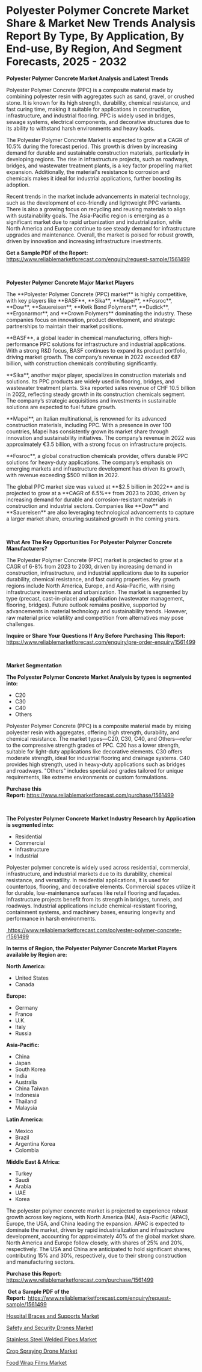 <p><h1>Polyester Polymer Concrete Market Share & Market New Trends Analysis Report By Type, By Application, By End-use, By Region, And Segment Forecasts, 2025 - 2032</h1></p><p><strong>Polyester Polymer Concrete Market Analysis and Latest Trends</strong></p>
<p><p>Polyester Polymer Concrete (PPC) is a composite material made by combining polyester resin with aggregates such as sand, gravel, or crushed stone. It is known for its high strength, durability, chemical resistance, and fast curing time, making it suitable for applications in construction, infrastructure, and industrial flooring. PPC is widely used in bridges, sewage systems, electrical components, and decorative structures due to its ability to withstand harsh environments and heavy loads.</p><p>The Polyester Polymer Concrete Market is expected to grow at a CAGR of 10.5% during the forecast period. This growth is driven by increasing demand for durable and sustainable construction materials, particularly in developing regions. The rise in infrastructure projects, such as roadways, bridges, and wastewater treatment plants, is a key factor propelling market expansion. Additionally, the material's resistance to corrosion and chemicals makes it ideal for industrial applications, further boosting its adoption.</p><p>Recent trends in the market include advancements in material technology, such as the development of eco-friendly and lightweight PPC variants. There is also a growing focus on recycling and reusing materials to align with sustainability goals. The Asia-Pacific region is emerging as a significant market due to rapid urbanization and industrialization, while North America and Europe continue to see steady demand for infrastructure upgrades and maintenance. Overall, the market is poised for robust growth, driven by innovation and increasing infrastructure investments.</p></p>
<p><strong>Get a Sample PDF of the Report:&nbsp;</strong> <a href="https://www.reliablemarketforecast.com/enquiry/request-sample/1561499?utm_campaign=1832&utm_medium=2&utm_source=Github&utm_content=ia&utm_term=25012025&utm_id=polyester-polymer-concrete">https://www.reliablemarketforecast.com/enquiry/request-sample/1561499</a></p>
<p>&nbsp;</p>
<p><strong>Polyester Polymer Concrete Major Market Players</strong></p>
<p><p>The **Polyester Polymer Concrete (PPC) market** is highly competitive, with key players like **BASF**, **Sika**, **Mapei**, **Fosroc**, **Dow**, **Sauereisen**, **Kwik Bond Polymers**, **Dudick**, **Ergonarmor**, and **Crown Polymers** dominating the industry. These companies focus on innovation, product development, and strategic partnerships to maintain their market positions.</p><p>**BASF**, a global leader in chemical manufacturing, offers high-performance PPC solutions for infrastructure and industrial applications. With a strong R&D focus, BASF continues to expand its product portfolio, driving market growth. The company’s revenue in 2022 exceeded €87 billion, with construction chemicals contributing significantly.</p><p>**Sika**, another major player, specializes in construction materials and solutions. Its PPC products are widely used in flooring, bridges, and wastewater treatment plants. Sika reported sales revenue of CHF 10.5 billion in 2022, reflecting steady growth in its construction chemicals segment. The company’s strategic acquisitions and investments in sustainable solutions are expected to fuel future growth.</p><p>**Mapei**, an Italian multinational, is renowned for its advanced construction materials, including PPC. With a presence in over 100 countries, Mapei has consistently grown its market share through innovation and sustainability initiatives. The company’s revenue in 2022 was approximately €3.5 billion, with a strong focus on infrastructure projects.</p><p>**Fosroc**, a global construction chemicals provider, offers durable PPC solutions for heavy-duty applications. The company’s emphasis on emerging markets and infrastructure development has driven its growth, with revenue exceeding $500 million in 2022.</p><p>The global PPC market size was valued at **$2.5 billion in 2022** and is projected to grow at a **CAGR of 6.5%** from 2023 to 2030, driven by increasing demand for durable and corrosion-resistant materials in construction and industrial sectors. Companies like **Dow** and **Sauereisen** are also leveraging technological advancements to capture a larger market share, ensuring sustained growth in the coming years.</p></p>
<p>&nbsp;</p>
<p><strong>What Are The Key Opportunities For Polyester Polymer Concrete Manufacturers?</strong></p>
<p><p>The Polyester Polymer Concrete (PPC) market is projected to grow at a CAGR of 6-8% from 2023 to 2030, driven by increasing demand in construction, infrastructure, and industrial applications due to its superior durability, chemical resistance, and fast curing properties. Key growth regions include North America, Europe, and Asia-Pacific, with rising infrastructure investments and urbanization. The market is segmented by type (precast, cast-in-place) and application (wastewater management, flooring, bridges). Future outlook remains positive, supported by advancements in material technology and sustainability trends. However, raw material price volatility and competition from alternatives may pose challenges.</p></p>
<p><strong>Inquire or Share Your Questions If Any Before Purchasing This Report:</strong> <a href="https://www.reliablemarketforecast.com/enquiry/pre-order-enquiry/1561499?utm_campaign=1832&utm_medium=2&utm_source=Github&utm_content=ia&utm_term=25012025&utm_id=polyester-polymer-concrete">https://www.reliablemarketforecast.com/enquiry/pre-order-enquiry/1561499</a></p>
<p>&nbsp;</p>
<p><strong>Market Segmentation</strong></p>
<p><strong>The Polyester Polymer Concrete Market Analysis by types is segmented into:</strong></p>
<p><ul><li>C20</li><li>C30</li><li>C40</li><li>Others</li></ul></p>
<p><p>Polyester Polymer Concrete (PPC) is a composite material made by mixing polyester resin with aggregates, offering high strength, durability, and chemical resistance. The market types—C20, C30, C40, and Others—refer to the compressive strength grades of PPC. C20 has a lower strength, suitable for light-duty applications like decorative elements. C30 offers moderate strength, ideal for industrial flooring and drainage systems. C40 provides high strength, used in heavy-duty applications such as bridges and roadways. "Others" includes specialized grades tailored for unique requirements, like extreme environments or custom formulations.</p></p>
<p><strong>Purchase this Report:&nbsp;</strong><a href="https://www.reliablemarketforecast.com/purchase/1561499?utm_campaign=1832&utm_medium=2&utm_source=Github&utm_content=ia&utm_term=25012025&utm_id=polyester-polymer-concrete">https://www.reliablemarketforecast.com/purchase/1561499</a></p>
<p>&nbsp;</p>
<p><strong>The Polyester Polymer Concrete Market Industry Research by Application is segmented into:</strong></p>
<p><ul><li>Residential</li><li>Commercial</li><li>Infrastructure</li><li>Industrial</li></ul></p>
<p><p>Polyester polymer concrete is widely used across residential, commercial, infrastructure, and industrial markets due to its durability, chemical resistance, and versatility. In residential applications, it is used for countertops, flooring, and decorative elements. Commercial spaces utilize it for durable, low-maintenance surfaces like retail flooring and façades. Infrastructure projects benefit from its strength in bridges, tunnels, and roadways. Industrial applications include chemical-resistant flooring, containment systems, and machinery bases, ensuring longevity and performance in harsh environments.</p></p>
<p><a href="https://www.reliablemarketforecast.com/polyester-polymer-concrete-r1561499?utm_campaign=1832&utm_medium=2&utm_source=Github&utm_content=ia&utm_term=25012025&utm_id=polyester-polymer-concrete">&nbsp;https://www.reliablemarketforecast.com/polyester-polymer-concrete-r1561499</a></p>
<p><strong>In terms of Region, the Polyester Polymer Concrete Market Players available by Region are:</strong></p>
<p>
    <p> <strong> North America: </strong>
        <ul>
            <li>United States</li>
            <li>Canada</li>
        </ul>
        </p> 
    <p> <strong> Europe: </strong>
        <ul>
            <li>Germany</li>
            <li>France</li>
            <li>U.K.</li>
            <li>Italy</li>
            <li>Russia</li>
        </ul>
        </p> 
    <p> <strong> Asia-Pacific: </strong>
        <ul>
            <li>China</li>
            <li>Japan</li>
            <li>South Korea</li>
            <li>India</li>
            <li>Australia</li>
            <li>China Taiwan</li>
            <li>Indonesia</li>
            <li>Thailand</li>
            <li>Malaysia</li>
        </ul>
        </p> 
    <p> <strong> Latin America: </strong>
        <ul>
            <li>Mexico</li>
            <li>Brazil</li>
            <li>Argentina Korea</li>
            <li>Colombia</li>
        </ul>
        </p> 
    <p> <strong> Middle East & Africa: </strong>
        <ul>
            <li>Turkey</li>
            <li>Saudi</li>
            <li>Arabia</li>
            <li>UAE</li>
            <li>Korea</li>
        </ul>
    </p>
    </p>
<p><p>The polyester polymer concrete market is projected to experience robust growth across key regions, with North America (NA), Asia-Pacific (APAC), Europe, the USA, and China leading the expansion. APAC is expected to dominate the market, driven by rapid industrialization and infrastructure development, accounting for approximately 40% of the global market share. North America and Europe follow closely, with shares of 25% and 20%, respectively. The USA and China are anticipated to hold significant shares, contributing 15% and 30%, respectively, due to their strong construction and manufacturing sectors.</p></p>
<p><strong>Purchase this Report: </strong><a href="https://www.reliablemarketforecast.com/purchase/1561499?utm_campaign=1832&utm_medium=2&utm_source=Github&utm_content=ia&utm_term=25012025&utm_id=polyester-polymer-concrete">https://www.reliablemarketforecast.com/purchase/1561499</a></p>
<p>&nbsp;<strong>Get a Sample PDF of the Report:&nbsp;&nbsp;</strong><a href="https://www.reliablemarketforecast.com/enquiry/request-sample/1561499?utm_campaign=1832&utm_medium=2&utm_source=Github&utm_content=ia&utm_term=25012025&utm_id=polyester-polymer-concrete">https://www.reliablemarketforecast.com/enquiry/request-sample/1561499</a></p>
<p><strong></strong></p>
<p><p><a href="https://www.linkedin.com/pulse/comprehensive-assessment-globalhospital-braces-supports-marketmarketsize-wyoff?utm_campaign=1832&utm_medium=2&utm_source=Github&utm_content=ia&utm_term=25012025&utm_id=polyester-polymer-concrete">Hospital Braces and Supports Market</a></p><p><a href="https://www.linkedin.com/pulse/safety-security-drones-market-analysis-2025-2032-projected-1dvgf?utm_campaign=1832&utm_medium=2&utm_source=Github&utm_content=ia&utm_term=25012025&utm_id=polyester-polymer-concrete">Safety and Security Drones Market</a></p><p><a href="https://github.com/letisharempel95/Market-Research-Report-List-1/blob/main/stainless-steel-welded-pipes-market.md?utm_campaign=1832&utm_medium=2&utm_source=Github&utm_content=ia&utm_term=25012025&utm_id=polyester-polymer-concrete">Stainless Steel Welded Pipes Market</a></p><p><a href="https://www.linkedin.com/pulse/technology-functions-growth-crop-spraying-drone-market-analysis-bc60f?utm_campaign=1832&utm_medium=2&utm_source=Github&utm_content=ia&utm_term=25012025&utm_id=polyester-polymer-concrete">Crop Spraying Drone Market</a></p><p><a href="https://github.com/semiensamuel72378/Market-Research-Report-List-1/blob/main/food-wrap-films-market.md?utm_campaign=1832&utm_medium=2&utm_source=Github&utm_content=ia&utm_term=25012025&utm_id=polyester-polymer-concrete">Food Wrap Films Market</a></p></p>